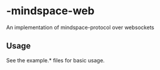 # -mindspace-web
An implementation of mindspace-protocol over websockets

## Usage
See the example.* files for basic usage.

